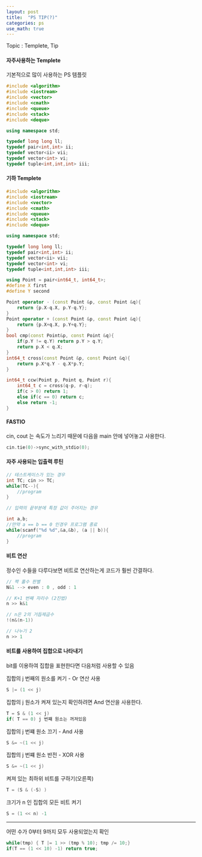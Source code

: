 ```yaml
---
layout: post
title:  "PS TIP(?)"
categories: ps
use_math: true
---
```


Topic : Templete, Tip

#### 자주사용하는 Templete
기본적으로 많이 사용하는 PS 템플릿 

~~~cpp
#include <algorithm>
#include <iostream>
#include <vector>
#include <cmath>
#include <queue>
#include <stack>
#include <deque>

using namespace std;

typedef long long ll;
typedef pair<int,int> ii;
typedef vector<ii> vii;
typedef vector<int> vi;
typedef tuple<int,int,int> iii;
~~~

#### 기하 Templete
~~~cpp
#include <algorithm>
#include <iostream>
#include <vector>
#include <cmath>
#include <queue>
#include <stack>
#include <deque>

using namespace std;

typedef long long ll;
typedef pair<int,int> ii;
typedef vector<ii> vii;
typedef vector<int> vi;
typedef tuple<int,int,int> iii;

using Point = pair<int64_t, int64_t>;
#define X first
#define Y second

Point operator - (const Point &p, const Point &q){
    return {p.X-q.X, p.Y-q.Y};
}
Point operator + (const Point &p, const Point &q){
    return {p.X+q.X, p.Y+q.Y};
}
bool cmp(const Point&p, const Point &q){
    if(p.Y != q.Y) return p.Y > q.Y;
    return p.X < q.X;
}
int64_t cross(const Point &p, const Point &q){
    return p.X*q.Y - q.X*p.Y;
}

int64_t ccw(Point p, Point q, Point r){
    int64_t c = cross(q-p, r-q);
    if(c > 0) return 1;
    else if(c == 0) return c;
    else return -1;
}
~~~

#### FASTIO
cin, cout 는 속도가 느리기 때문에 다음을 main 안에 넣어놓고 사용한다.

```cpp
cin.tie(0)->sync_with_stdio(0);
```


#### 자주 사용되는 입출력 루틴

~~~cpp
// 테스트케이스가 있는 경우
int TC; cin >> TC;
while(TC--){
    //program
}

// 입력의 끝부분에 특정 값이 주어지는 경우

int a,b;
//만약 a == b == 0 인경우 프로그램 종료
while(scanf("%d %d",&a,&b), (a || b)){
    //program
}
~~~


#### 비트 연산
정수인 수들을 다루다보면 비트로 연산하는게 코드가 훨씬 간결하다.

```cpp
// 짝 홀수 판별
N&1 --> even : 0 , odd : 1

// K+1 번째 자리수 (2진법)
n >> k&1

// n은 2의 거듭제곱수
!(n&(n-1)) 

// 나누기 2
n >> 1
```

#### 비트를 사용하여 집합으로 나타내기
bit를 이용하여 집합을 표현한다면 다음처럼 사용할 수 있음

집합의 j 번째의 원소를 켜기 - Or 연산 사용

```cpp
S |= (1 << j) 
```

집합의 j 원소가 켜져 있는지 확인하려면 And 연산을 사용한다.

```cpp
T = S & (1 << j)
if( T == 0) j 번쨰 원소는 꺼져있음
```

집합의 j 번쨰 원소 끄기 - And 사용

```cpp
S &= ~(1 << j)
```

집합의 j 번쨰 원소 반전 - XOR 사용

```cpp
S &= ~(1 << j)
```

켜져 있는 최하위 비트를 구하기(오른쪽)

```cpp
T = (S & (-S) )

```

크기가 n 인 집합의 모든 비트 켜기

```cpp
S = (1 << n) -1
```

---

어떤 수가 0부터 9까지 모두 사용되었는지 확인

```cpp
while(tmp) { T |= 1 >> (tmp % 10); tmp /= 10;}
if(T == (1 << 10) -1) return true;
```